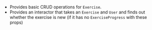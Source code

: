 - Provides basic CRUD operations for `Exercise`.
- Provides an interactor that takes an `Exercise` and `User` and finds out whether the exercise is new (if it has no `ExerciseProgress` with these props)